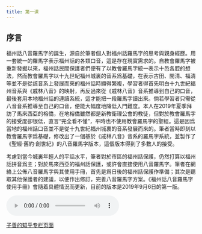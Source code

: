 ```yaml
---
title: 第一课
---
```


## 序言
福州話八音羅馬字的誕生，源自於筆者個人對福州話羅馬字的思考與親身經歷。用一套統一的羅馬字表示福州話的各類口音，這是存在現實需求的。自教會羅馬字被重新發掘以來，福州話民間保護者們便有了以教會羅馬字統一表示十邑各腔的想法，然而教會羅馬字以十九世紀福州城裏的音系爲基礎，在表示古田、閩清、福清等並不是從該音系上發展而來的福州話時顯得繁複，學習者得首先明白十九世紀福州音系與《戚林八音》的映射，再反過來從《戚林八音》音系推導到自己的口音，最後套用本地福州話的連讀系統，這才能把一段羅馬字讀出來。倘若學習者只需從八音音系推導至自己的口音，便能大幅度地降低入門難度。本人在2019年夏季拜訪了馬來西亞的榕僑，在地榕僑雖然都是新教衛理公會的教徒，但對於教會羅馬字的接受度卻很低，直言“完全看不懂”，平時也不使用教會羅馬字的聖經。這是因爲當地的福州話口音並不是從十九世紀福州城裏的音系發展而來的。筆者當時即刻以教會羅馬字爲基礎，修改出了一個基於《戚林八音》音系的羅馬字系統，並製作了《聖經·舊約·創世紀》的八音羅馬字版本，這個版本得到了多數人的接受。

考慮到當今城裏年輕人的平話水平，筆者對於市區的福州話保護，仍然打算以福州話拼音爲主；對於馬來西亞的福州話保護，或許會直接使用八音羅馬字。筆者在網絡上公佈八音羅馬字與其使用手冊，首先是爲日後的福州話保護作準備；其次是聽取其他保護者的建議，以便作出修訂，完善八音羅馬字方案。《福州話八音羅馬字使用手冊》會隨着具體情況而更新，目前的版本是2019年9月6日的第一版。

 <audio
        controls
        src="http://idioms.mindong.asia/assets/audio/2ae5b3ac-0408-4028-a9a0-5b642a219a56.mp3">
            你的浏览器不支持
            <code>瓜拉拉</code>这段音频。
    </audio>

[子善的知乎专栏页面](https://www.zhihu.com/people/zi-shan-78-81/columns)
